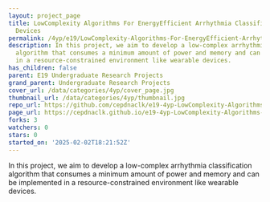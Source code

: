 ```yaml
---
layout: project_page
title: LowComplexity Algorithms For EnergyEfficient Arrhythmia Classification In Wearable
  Devices
permalink: /4yp/e19/LowComplexity-Algorithms-For-EnergyEfficient-Arrhythmia-Classification-In-Wearable-Devices/
description: In this project, we aim to develop a low-complex arrhythmia classification
  algorithm that consumes a minimum amount of power and memory and can be implemented
  in a resource-constrained environment like wearable devices.
has_children: false
parent: E19 Undergraduate Research Projects
grand_parent: Undergraduate Research Projects
cover_url: /data/categories/4yp/cover_page.jpg
thumbnail_url: /data/categories/4yp/thumbnail.jpg
repo_url: https://github.com/cepdnaclk/e19-4yp-LowComplexity-Algorithms-For-EnergyEfficient-Arrhythmia-Classification-In-Wearable-Devices
page_url: https://cepdnaclk.github.io/e19-4yp-LowComplexity-Algorithms-For-EnergyEfficient-Arrhythmia-Classification-In-Wearable-Devices
forks: 3
watchers: 0
stars: 0
started_on: '2025-02-02T18:21:52Z'
---
```


In this project, we aim to develop a low-complex arrhythmia classification algorithm that consumes a minimum amount of power and memory and can be implemented in a resource-constrained environment like wearable devices.